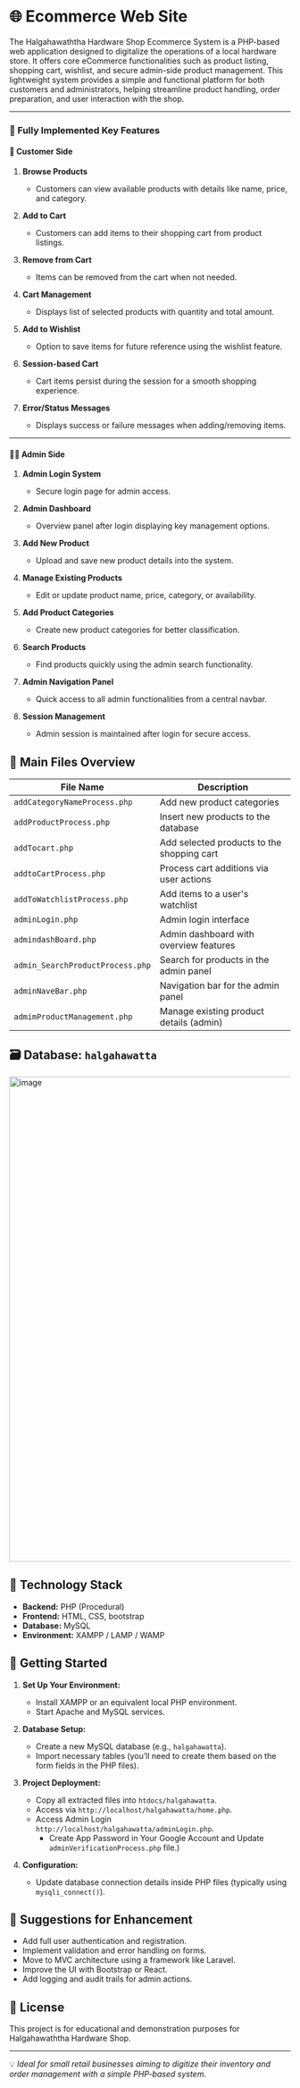 # 🌐 Ecommerce Web Site


The Halgahawaththa Hardware Shop Ecommerce System is a PHP-based web application designed to digitalize the operations of a local hardware store. It offers core eCommerce functionalities such as product listing, shopping cart, wishlist, and secure admin-side product management. This lightweight system provides a simple and functional platform for both customers and administrators, helping streamline product handling, order preparation, and user interaction with the shop.

---

### 🔑 Fully Implemented Key Features

#### 👤 Customer Side

1. **Browse Products**

   * Customers can view available products with details like name, price, and category.

2. **Add to Cart**

   * Customers can add items to their shopping cart from product listings.

3. **Remove from Cart**

   * Items can be removed from the cart when not needed.

4. **Cart Management**

   * Displays list of selected products with quantity and total amount.

5. **Add to Wishlist**

   * Option to save items for future reference using the wishlist feature.

6. **Session-based Cart**

   * Cart items persist during the session for a smooth shopping experience.

7. **Error/Status Messages**

   * Displays success or failure messages when adding/removing items.

---

#### 🧑‍💼 Admin Side

1. **Admin Login System**

   * Secure login page for admin access.

2. **Admin Dashboard**

   * Overview panel after login displaying key management options.

3. **Add New Product**

   * Upload and save new product details into the system.

4. **Manage Existing Products**

   * Edit or update product name, price, category, or availability.

5. **Add Product Categories**

   * Create new product categories for better classification.

6. **Search Products**

   * Find products quickly using the admin search functionality.

7. **Admin Navigation Panel**

   * Quick access to all admin functionalities from a central navbar.

8. **Session Management**

   * Admin session is maintained after login for secure access.

## 📁 Main Files Overview

| File Name                     | Description                                      |
|------------------------------|--------------------------------------------------|
| `addCategoryNameProcess.php` | Add new product categories                       |
| `addProductProcess.php`      | Insert new products to the database              |
| `addTocart.php`              | Add selected products to the shopping cart       |
| `addtoCartProcess.php`       | Process cart additions via user actions          |
| `addToWatchlistProcess.php`  | Add items to a user's watchlist                  |
| `adminLogin.php`             | Admin login interface                            |
| `admindashBoard.php`         | Admin dashboard with overview features           |
| `admin_SearchProductProcess.php` | Search for products in the admin panel     |
| `adminNaveBar.php`           | Navigation bar for the admin panel               |
| `admimProductManagement.php` | Manage existing product details (admin)          |

## 🗃️ Database: `halgahawatta`
<img width="1005" height="868" alt="image" src="https://github.com/user-attachments/assets/0e77288e-1067-48f3-a5d1-82972003eafe" />

## 🧰 Technology Stack

- **Backend:** PHP (Procedural)
- **Frontend:** HTML, CSS, bootstrap
- **Database:** MySQL 
- **Environment:** XAMPP / LAMP / WAMP

## 🚀 Getting Started

1. **Set Up Your Environment:**
   - Install XAMPP or an equivalent local PHP environment.
   - Start Apache and MySQL services.

2. **Database Setup:**
   - Create a new MySQL database (e.g., `halgahawatta`).
   - Import necessary tables (you’ll need to create them based on the form fields in the PHP files).

3. **Project Deployment:**
   - Copy all extracted files into `htdocs/halgahawatta`.
   - Access via `http://localhost/halgahawatta/home.php`.
   - Access Admin Login `http://localhost/halgahawatta/adminLogin.php`.
       * Create App Password in Your Google Account and Update `adminVerificationProcess.php` file.)

4. **Configuration:**
   - Update database connection details inside PHP files (typically using `mysqli_connect()`).

## 📌 Suggestions for Enhancement

- Add full user authentication and registration.
- Implement validation and error handling on forms.
- Move to MVC architecture using a framework like Laravel.
- Improve the UI with Bootstrap or React.
- Add logging and audit trails for admin actions.

## 📄 License

This project is for educational and demonstration purposes for Halgahawaththa Hardware Shop.

---

💡 *Ideal for small retail businesses aiming to digitize their inventory and order management with a simple PHP-based system.*
  


